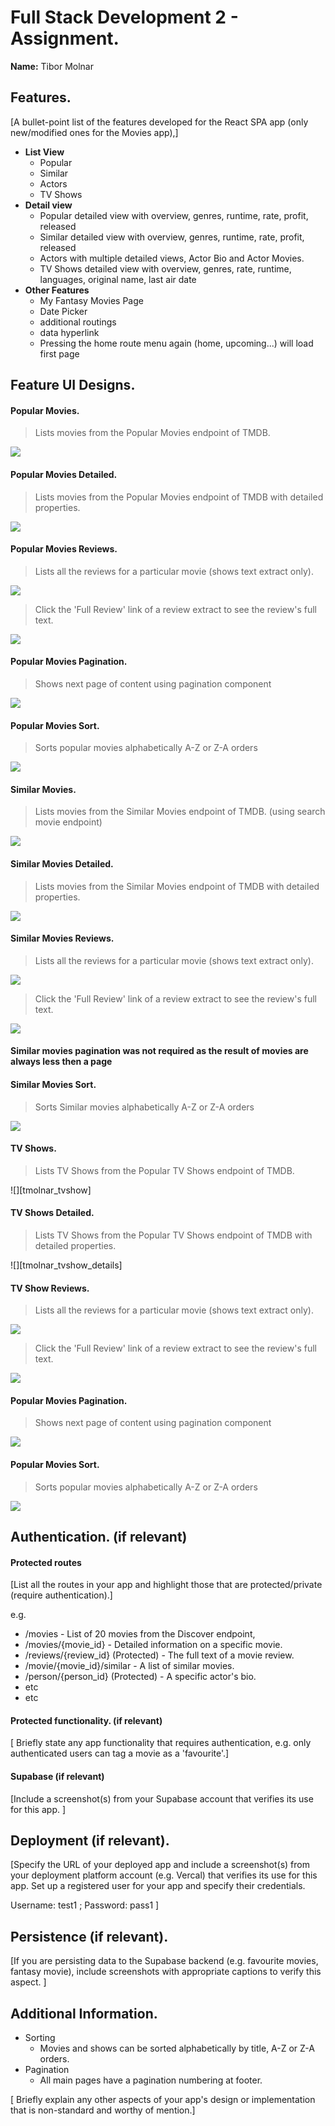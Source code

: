 
# Full Stack Development 2 - Assignment.

__Name:__ Tibor Molnar

## Features.

[A bullet-point list of the features developed for the React SPA app (only new/modified ones for the Movies app),]

+ **List View**
    + Popular
    + Similar
    + Actors
    + TV Shows
+ **Detail view**
    + Popular detailed view with overview, genres, runtime, rate, profit, released
    + Similar detailed view with overview, genres, runtime, rate, profit, released
    + Actors with multiple detailed views, Actor Bio and Actor Movies.
    + TV Shows detailed view with overview, genres, rate, runtime, languages, original name, last air date
+ **Other Features**
    + My Fantasy Movies Page
    + Date Picker
    + additional routings 
    + data hyperlink
    + Pressing the home route menu again (home, upcoming...) will load first page
   

## Feature UI Designs.


#### Popular Movies.

> Lists movies from the Popular Movies endpoint of TMDB.

![][tmolnar_popular]

#### Popular Movies Detailed.

> Lists movies from the Popular Movies endpoint of TMDB with detailed properties.

![][tmolnar_popular_details]

#### Popular Movies Reviews.

> Lists all the reviews for a particular movie (shows text extract only).

![][tmolnar_popular_reviews]

> Click the 'Full Review' link of a review extract to see the review's full text. 

![][tmolnar_popular_fullr]

#### Popular Movies Pagination.

> Shows next page of content using pagination component

![][tmolnar_popular_pagination]

#### Popular Movies Sort.

> Sorts popular movies alphabetically A-Z or Z-A orders

![][tmolnar_popular_sort]


#### Similar Movies.

> Lists movies from the Similar Movies endpoint of TMDB. (using search movie endpoint)

![][tmolnar_similar]

#### Similar Movies Detailed.

> Lists movies from the Similar Movies endpoint of TMDB with detailed properties.

![][tmolnar_similar_details]

#### Similar Movies Reviews.

> Lists all the reviews for a particular movie (shows text extract only).

![][tmolnar_similar_reviews]

> Click the 'Full Review' link of a review extract to see the review's full text. 

![][tmolnar_similar_fullr]

#### Similar movies pagination was not required as the result of movies are always less then a page

#### Similar Movies Sort.

> Sorts Similar movies alphabetically A-Z or Z-A orders

![][tmolnar_similar_sort]


#### TV Shows.

> Lists TV Shows from the Popular TV Shows endpoint of TMDB.

![][tmolnar_tvshow]

#### TV Shows Detailed.

> Lists TV Shows from the Popular TV Shows endpoint of TMDB with detailed properties.

![][tmolnar_tvshow_details]

#### TV Show Reviews.

> Lists all the reviews for a particular movie (shows text extract only).

![][tmolnar_popular_reviews]

> Click the 'Full Review' link of a review extract to see the review's full text. 

![][tmolnar_popular_fullr]

#### Popular Movies Pagination.

> Shows next page of content using pagination component

![][tmolnar_popular_pagination]

#### Popular Movies Sort.

> Sorts popular movies alphabetically A-Z or Z-A orders

![][tmolnar_popular_sort]



## Authentication. (if relevant)

#### Protected routes 

[List all the routes in your app and highlight those that are protected/private (require authentication).]

e.g.

+ /movies - List of 20  movies from the Discover endpoint,
+ /movies/{movie_id} - Detailed information on a specific movie.
+ /reviews/{review_id} (Protected) - The full text of a movie review.
+ /movie/{movie_id}/similar - A list of similar movies. 
+ /person/{person_id} (Protected) - A specific actor's bio.
+ etc
+ etc

#### Protected functionality. (if relevant)

[ Briefly state any app functionality that requires authentication, e.g. only authenticated users can tag a movie as a 'favourite'.]

#### Supabase (if relevant)

[Include a screenshot(s) from your Supabase account that verifies its use for this app. ]

## Deployment (if relevant).

[Specify the URL of your deployed app and include a screenshot(s) from your deployment platform account (e.g. Vercal) that verifies its use for this app. Set up a registered user for your app and specify their credentials.

Username: test1 ; Password: pass1
]

## Persistence (if relevant).

[If you are persisting data to the Supabase backend (e.g. favourite movies, fantasy movie), include screenshots with appropriate captions to verify this aspect. ]

## Additional Information.

+ Sorting
    + Movies and shows can be sorted alphabetically by title, A-Z or Z-A orders.
+ Pagination
    + All main pages have a pagination numbering at footer.

[ Briefly explain any other aspects of your app's design or implementation that is non-standard and worthy of mention.]

[image1]: ./images/image1.png
[image2]: ./images/image2.png
[image3]: ./images/image3.png
[image4]: ./images/image4.png
[image5]: ./images/image5.png
[tmolnar_popular]: ./images/tmolnar_popular.jpg
[tmolnar_popular_details]: ./images/tmolnar_popular_details.jpg
[tmolnar_popular_reviews]: ./images/tmolnar_popular_reviews.jpg
[tmolnar_popular_fullr]: ./images/tmolnar_popular_fullr.jpg
[tmolnar_popular_pagination]: ./images/tmolnar_popular_pagination.jpg
[tmolnar_popular_sort]: ./images/tmolnar_popular_sort.jpg
[tmolnar_similar]: ./images/tmolnar_similar.jpg
[tmolnar_similar_details]: ./images/tmolnar_similar_details.jpg
[tmolnar_similar_reviews]: ./images/tmolnar_similar_reviews.jpg
[tmolnar_similar_fullr]: ./images/tmolnar_similar_fullr.jpg
[tmolnar_similar_sort]: ./images/tmolnar_similar_sort.jpg
